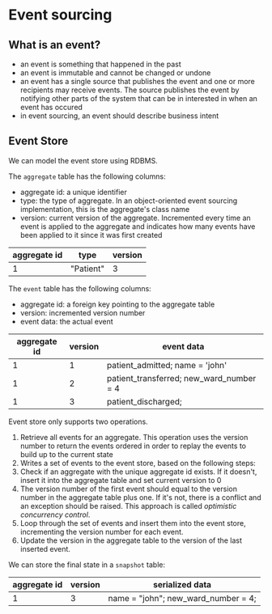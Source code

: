 # Event sourcing

## What is an event?
- an event is something that happened in the past
- an event is immutable and cannot be changed or undone
- an event has a single source that publishes the event and one or more recipients may receive events. The source publishes the event by notifying other parts of the system that can be in interested in when an event has occured
- in event sourcing, an event should describe business intent


## Event Store

We can model the event store using RDBMS. 

The `aggregate` table has the following columns:
- aggregate id: a unique identifier
- type: the type of aggregate. In an object-oriented event sourcing implementation, this is the aggregate's class name
- version: current version of the aggregate. Incremented every time an event is applied to the aggregate and indicates how many events have been applied to it since it was first created

| aggregate id | type | version |
| - | - | - |
| 1 | "Patient" | 3 |

The `event` table has the following columns:
- aggregate id: a foreign key pointing to the aggregate table
- version: incremented version number
- event data: the actual event

| aggregate id | version | event data |
| - | - | - |
| 1 | 1 | patient_admitted; name = 'john' |
| 1 | 2 | patient_transferred; new_ward_number = 4 |
| 1 | 3 | patient_discharged; |


Event store only supports two operations.

1. Retrieve all events for an aggregate. This operation uses the version number to return the events ordered in order to replay the events to build up to the current state
2. Writes a set of events to the event store, based on the following steps:
  1. Check if an aggregate with the unique aggregate id exists. If it doesn't, insert it into the aggregate table and set current version to 0
  2. The version number of the first event should equal to the version number in the aggregate table plus one. If it's not, there is a conflict and an exception should be raised. This approach is called _optimistic concurrency control_.
  3. Loop through the set of events and insert them into the event store, incrementing the version number for each event.
  4. Update the version in the aggregate table to the version of the last inserted event.
  
We can store the final state in a `snapshot` table:

| aggregate id | version | serialized data |
| - | - | - |
| 1 | 3 | name = "john"; new_ward_number = 4; |
